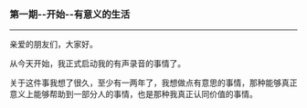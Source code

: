 ### 第一期--开始--有意义的生活

---

亲爱的朋友们，大家好。

从今天开始，我正式启动我的有声录音的事情了。

关于这件事我想了很久，至少有一两年了，我想做点有意思的事情，那种能够真正意义上能够帮助到一部分人的事情，也是那种我真正认同价值的事情。



